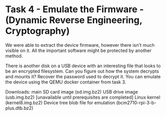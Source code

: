 # Task 4 - Emulate the Firmware - (Dynamic Reverse Engineering, Cryptography)
We were able to extract the device firmware, however there isn't much visible on it. 
All the important software might be protected by another method.

There is another disk on a USB device with an interesting file that looks to be an encrypted filesystem. 
Can you figure out how the system decrypts and mounts it? 
Recover the password used to decrypt it.
You can emulate the device using the QEMU docker container from task 3.

Downloads:
main SD card image (sd.img.bz2)
USB drive image (usb.img.bz2) [unavailable until prerequisites are completed]
Linux kernel (kernel8.img.bz2)
Device tree blob file for emulation (bcm2710-rpi-3-b-plus.dtb.bz2)

